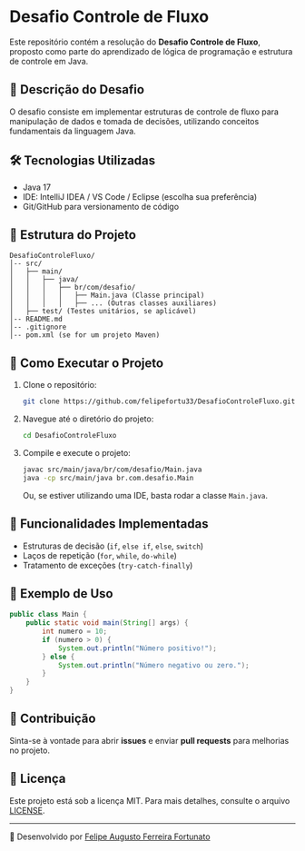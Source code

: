 # Desafio Controle de Fluxo

Este repositório contém a resolução do **Desafio Controle de Fluxo**, proposto como parte do aprendizado de lógica de programação e estrutura de controle em Java.

## 📌 Descrição do Desafio
O desafio consiste em implementar estruturas de controle de fluxo para manipulação de dados e tomada de decisões, utilizando conceitos fundamentais da linguagem Java.

## 🛠️ Tecnologias Utilizadas
- Java 17
- IDE: IntelliJ IDEA / VS Code / Eclipse (escolha sua preferência)
- Git/GitHub para versionamento de código

## 📂 Estrutura do Projeto
```
DesafioControleFluxo/
│-- src/
│   ├── main/
│   │   ├── java/
│   │   │   ├── br/com/desafio/
│   │   │   │   ├── Main.java (Classe principal)
│   │   │   │   ├── ... (Outras classes auxiliares)
│   ├── test/ (Testes unitários, se aplicável)
│-- README.md
│-- .gitignore
│-- pom.xml (se for um projeto Maven)
```

## 🚀 Como Executar o Projeto
1. Clone o repositório:
   ```bash
   git clone https://github.com/felipefortu33/DesafioControleFluxo.git
   ```
2. Navegue até o diretório do projeto:
   ```bash
   cd DesafioControleFluxo
   ```
3. Compile e execute o projeto:
   ```bash
   javac src/main/java/br/com/desafio/Main.java
   java -cp src/main/java br.com.desafio.Main
   ```
   Ou, se estiver utilizando uma IDE, basta rodar a classe `Main.java`.

## 📝 Funcionalidades Implementadas
- Estruturas de decisão (`if`, `else if`, `else`, `switch`)
- Laços de repetição (`for`, `while`, `do-while`)
- Tratamento de exceções (`try-catch-finally`)

## 📌 Exemplo de Uso
```java
public class Main {
    public static void main(String[] args) {
        int numero = 10;
        if (numero > 0) {
            System.out.println("Número positivo!");
        } else {
            System.out.println("Número negativo ou zero.");
        }
    }
}
```

## 🤝 Contribuição
Sinta-se à vontade para abrir **issues** e enviar **pull requests** para melhorias no projeto.

## 📜 Licença
Este projeto está sob a licença MIT. Para mais detalhes, consulte o arquivo [LICENSE](LICENSE).

---
📌 Desenvolvido por [Felipe Augusto Ferreira Fortunato](https://github.com/felipefortu33)
